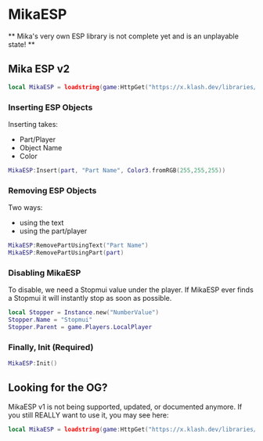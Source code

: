 # MikaESP
** Mika's very own ESP library is not complete yet and is an unplayable state! **

## Mika ESP v2
```lua
local MikaESP = loadstring(game:HttpGet("https://x.klash.dev/libraries/MikaESP/rewrite"))()
```

### Inserting ESP Objects
Inserting takes:
- Part/Player
- Object Name
- Color
```lua
MikaESP:Insert(part, "Part Name", Color3.fromRGB(255,255,255))
```

### Removing ESP Objects
Two ways:
- using the text
- using the part/player
```lua
MikaESP:RemovePartUsingText("Part Name")
MikaESP:RemovePartUsingPart(part)
```

### Disabling MikaESP
To disable, we need a Stopmui value under the player.
If MikaESP ever finds a Stopmui it will instantly stop as soon as possible.
```lua
local Stopper = Instance.new("NumberValue")
Stopper.Name = "Stopmui"
Stopper.Parent = game.Players.LocalPlayer
```

### Finally, Init (Required)
```lua
MikaESP:Init()
```

## Looking for the OG?
MikaESP v1 is not being supported, updated, or documented anymore.
If you still REALLY want to use it, you may see here:
```lua
local MikaESP = loadstring(game:HttpGet("https://x.klash.dev/libraries/MikaESP"))()
```
